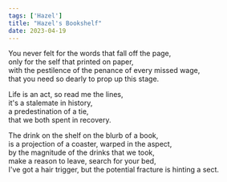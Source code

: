 ```yaml
---
tags: ['Hazel']
title: "Hazel's Bookshelf"
date: 2023-04-19
---
```


You never felt for the words that fall off the page,  
only for the self that printed on paper,  
with the pestilence of the penance of every missed wage,  
that you need so dearly to prop up this stage.

Life is an act, so read me the lines,  
it's a stalemate in history,  
a predestination of a tie,  
that we both spent in recovery.

The drink on the shelf on the blurb of a book,  
is a projection of a coaster, warped in the aspect,  
by the magnitude of the drinks that we took,  
make a reason to leave, search for your bed,  
I've got a hair trigger, but the potential fracture is hinting a sect.
